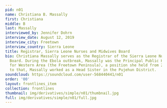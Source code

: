 ```yaml
---
pid: n01
name: Christiana B. Massally
first: Christiana
middle: B
last: Massally
interviewed_by: Jennifer Dohrn
interview_date: August 12, 2019
interview_city: Freetown
interview_country: Sierra Leone
title: Registrar, Sierra Leone Nurses and Midwives Board
bio: Christiana Massally serves as the Registrar of the Sierra Leone Nurses and Midwives
  Board. During the Ebola outbreak, Massally was the Principal Public Health Sister
  for Western Area (the Freetown Peninsula), a position she held from 2010. Prior
  to that, Massally worked as a Head Sister in the Pujehun District.
soundcloud: https://soundcloud.com/user-568440441/n01
order: '00'
layout: frontlines_item
collection: frontlines
thumbnail: img/derivatives/simple/n01/thumbnail.jpg
full: img/derivatives/simple/n01/full.jpg
---
```

